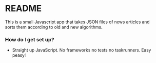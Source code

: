 # README #

This is a small Javascript app that takes JSON files of news articles and sorts them according to old and new algorithms.


### How do I get set up? ###

* Straight up JavaScript. No frameworks no tests no taskrunners. Easy peasy!

